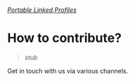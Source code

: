 ###### [Portable Linked Profiles](http://hackers4peace.net/plp)

# How to contribute?

> *stub*

Get in touch with us via various channels.
